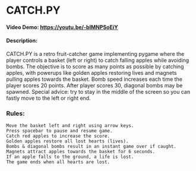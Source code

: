 # CATCH.PY
#### Video Demo:  https://youtu.be/-blMNPSoEiY
#### Description:
CATCH.PY is a retro fruit-catcher game implementing pygame where the player controls a basket (left or right) to catch falling apples while avoiding bombs. The objective is to score as many points as possible by catching apples, with powerups like golden apples restoring lives and magnets pulling apples towards the basket. Bomb speed increases each time the player scores 20 points. After player scores 30, diagonal bombs may be spawned. Special advice: try to stay in the middle of the screen so you can fastly move to the left or right end.
### Rules:
    Move the basket left and right using arrow keys.
    Press spacebar to pause and resume game.
    Catch red apples to increase the score.
    Golden apples restore all lost hearts (lives).
    Bombs & diagonal bombs result in an instant game over if caught.
    Magnets attract apples towards the basket for 6 seconds.
    If an apple falls to the ground, a life is lost.
    The game ends when all hearts are lost.
